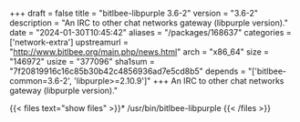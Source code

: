 +++
draft = false
title = "bitlbee-libpurple 3.6-2"
version = "3.6-2"
description = "An IRC to other chat networks gateway (libpurple version)."
date = "2024-01-30T10:45:42"
aliases = "/packages/168637"
categories = ['network-extra']
upstreamurl = "http://www.bitlbee.org/main.php/news.html"
arch = "x86_64"
size = "146972"
usize = "377096"
sha1sum = "7f20819916c16c85b30b42c4856936ad7e5cd8b5"
depends = "['bitlbee-common=3.6-2', 'libpurple>=2.10.9']"
+++
An IRC to other chat networks gateway (libpurple version)."

{{< files text="show files" >}}* /usr/bin/bitlbee-libpurple
{{< /files >}}